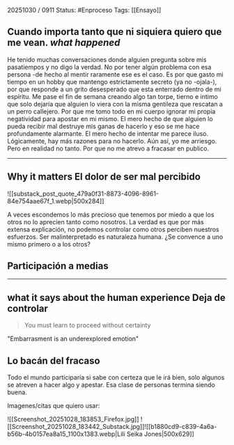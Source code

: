20251030 / 0911
Status: #Enproceso 
Tags: [[Ensayo]] 

Cuando importa tanto que ni siquiera quiero que me vean. 
*what happened*
--
He tenido muchas conversaciones donde alguien pregunta sobre mis pasatiempos y no digo la verdad. No por tener algún problema con esa persona -de hecho al mentir raramente ese es el caso. Es por que gasto mi tiempo en un hobby que mantengo estrictamente secreto (ya no -ojala-), 
por que responde a un grito desesperado que esta enterrado dentro de mi espíritu. Me pase el fin de semana creando algo tan torpe, tierno e intimo que solo dejaría que alguien lo viera con la misma gentileza que rescatan a un perro callejero. Por que me tomo todo en mi cuerpo ignorar mi propia negatividad  para apostar en mi mismo. El mero hecho de que alguien lo pueda recibir mal destruye mis ganas de hacerlo y eso se  me hace profundamente alarmante.
El mero hecho de intentar me parece iluso. Lógicamente, hay más razones para no hacerlo. Aún así, yo me arriesgo. 
Pero en realidad no tanto. Por que no me atrevo a fracasar en publico.

-----------
Why it matters
El dolor de ser mal percibido 
-- 
![[substack_post_quote_479a0f31-8873-4096-8961-84e754aae67f_1.webp|500x284]]

A veces escondemos lo más precioso que tenemos por miedo a que los otros no lo aprecien tanto como nosotros. La verdad es que por más extensa explicación, no podemos controlar como otros perciben nuestros esfuerzos. Ser malinterpretado es naturaleza humana. 
¿Se convence a uno mismo primero o a los otros?



Participación a medias
-- 



--------------------
what it says about the human experience
Deja de controlar
--

>You must learn to proceed without certainty

"Embarrasment is an underexplored emotion"

Lo bacán del fracaso
-- 

Todo el mundo participaría si sabe con certeza que le irá bien, solo algunos se atreven a hacer algo y apestar. Esa clase de personas termina siendo buena. 





















Imagenes/citas que quiero usar:



![[Screenshot_20251028_183853_Firefox.jpg]]
![[Screenshot_20251028_183442_Substack.jpg]]![[b1880cd9-c839-4a6a-b56b-4b0157ea8a15_1100x1383.webp|Lili Seika Jones|500x629]]